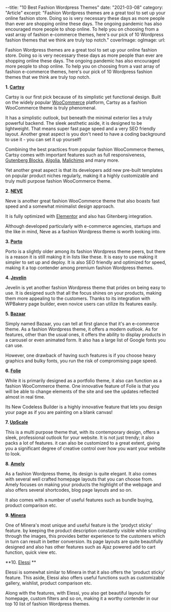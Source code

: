 --title: "10 Best Fashion Wordpress Themes"
date: "2021-03-08"
category: "Article"
excerpt: "Fashion Wordpress themes are a great tool to set up your online fashion store. Doing so is very necessary these days as more people than ever are shopping online these days. The ongoing pandemic has also encouraged more people to shop online. To help you on choosing from a vast array of fashion e-commerce themes, here's our pick of 10 Wordpress fashion themes that we think are truly top notch."
coverImage: 
ogImage:
  url: 



Fashion Wordpress themes are a great tool to set up your online fashion store. Doing so is very necessary these days as more people than ever are shopping online these days. The ongoing pandemic has also encouraged more people to shop online. To help you on choosing from a vast array of fashion e-commerce themes, here's our pick of 10 Wordpress fashion themes that we think are truly top notch.

**1. [Cartsy](redq.io/cartsy)**

Cartsy is our first pick because of its simplistic yet functional design. Built on the widely popular [WooCommerce](https://woocommerce.com/?aff=17277) platform, Cartsy as a fashion WooCommerce theme is truly phenomenal. 

It has a simplistic outlook, but beneath the minimal exterior lies a truly powerful backend. The sleek aesthetic aside, it is designed to be lightweight. That means super fast page speed and a very SEO friendly layout. Another great aspect is you don't need to have a coding background to use it - you can set it up yourself!

Combining the best practices from popular fashion WooCommerce themes, Cartsy comes with important features such as full responsiveness, [Gutenberg Blocks](https://wordpress.org/plugins/ultimate-addons-for-gutenberg/), [Algolia](https://www.algolia.com/), [Malichimp](https://mailchimp.com/) and many more.

Yet another great aspect is that its developers add new pre-built templates on popular product niches regularly, making it a highly customizable and truly multi purpose fashion WooCommerce theme.

**2. [NEVE](https://themeisle.com/themes/neve/?sscid=31k5_7mog9)**

Neve is another great fashion WooCommerce theme that also boasts fast speed and a somewhat minimalist design approach.

It is fully optimized with [Elementor](https://elementor.com/) and also has Gitenberg integration.

Although developed particularly with e-commerce agencies, startups and the like in mind, Neve as a fashion Wordpress theme is worth looking into.

**3. [Porto](https://themeforest.net/item/porto-responsive-html5-template/4106987?ref=code-less&irgwc=1&clickid=ziv0ctVERxyORarwUx0Mo3QUUkEQKsWxqXGa0g0&iradid=275988&irpid=1244749&iradtype=ONLINE_TRACKING_LINK&irmptype=mediapartner&mp_value1=&utm_campaign=af_impact_radius_1244749&utm_medium=affiliate&utm_source=impact_radius)**

Porto is a slightly older among its fashion Wordpress theme peers, but there is a reason it is still making it in lists like these. It is easy to use making it simpler to set up and deploy. It is also SEO friendly and optimized for speed, making it a top contender among premium fashion Wordpress themes.

**4. [Jevelin](https://themeforest.net/item/jevelin-multipurpose-premium-responsive-wordpress-theme/14728833)**

Jevelin is yet another fashion Wordpress theme that prides on being easy to use. It is designed such that all the focus shines on your products, making them more appealing to the customers. Thanks to its integration with WPBakery page builder, even novice users can utilize its features easily.

**5. [Bazaar](https://themeforest.net/item/bazaar-a-modern-sharp-ecommerce-theme/20417085?gclid=CjwKCAiAkJKCBhAyEiwAKQBCknNVrUXkqOwEDnIRCyeu9AAckzQon9TOM-TH9kJnpQH4vxceJu45ixoC5AQQAvD_BwE)**

Simply named Bazaar, you can tell at first glance that it's an e-commerce theme. As a fashion Wordpress theme, it offers a modern outlook. As for features, other than the usual ones, it offers the ability to display products in a carousel or even animated form. It also has a large list of Google fonts you can use.

However, one drawback of having such features is if you choose heavy graphics and bulky fonts, you run the risk of compromising page speed.

**6. [Folie](https://themeforest.net/item/folie-the-wordpress-website-builder/19946424?ref=code-less&irgwc=1&clickid=ziv0ctVERxyORarwUx0Mo3QUUkEQKtUtqXGa0g0&iradid=275988&irpid=1244749&iradtype=ONLINE_TRACKING_LINK&irmptype=mediapartner&mp_value1=&utm_campaign=af_impact_radius_1244749&utm_medium=affiliate&utm_source=impact_radius)**

While it is primarily designed as a portfolio theme, it also can function as a fashion WooCommerce theme. One innovative feature of Folie is that you will be able to change elements of the site and see the updates reflected almost in real time. 

Its New Codeless Builder is a highly innovative feature that lets you design your page as if you are painting on a blank canvas!

**7. [UpScale](https://themeforest.net/item/upscale-multipurpose-business-theme/19731058?ref=code-less&irgwc=1&clickid=ziv0ctVERxyORarwUx0Mo3QUUkEQKM1RqXGa0g0&iradid=275988&irpid=1244749&iradtype=ONLINE_TRACKING_LINK&irmptype=mediapartner&mp_value1=&utm_campaign=af_impact_radius_1244749&utm_medium=affiliate&utm_source=impact_radius)**

This is a multi purpose theme that, with its contemporary design, offers a sleek, professional outlook for your website. It is not just trendy; it also packs a lot of features. it can also be customized to a great extent, giving you a significant degree of creative control over how you want your website to look. 

**8. [Amely](https://themeforest.net/item/amely-ecommerce-wordpress-theme-for-woocommerce/20858805?irgwc=1&clickid=ziv0ctVERxyORarwUx0Mo3QUUkEQKN0RqXGa0g0&iradid=275988&irpid=369282&iradtype=ONLINE_TRACKING_LINK&irmptype=mediapartner&mp_value1=&utm_campaign=af_impact_radius_369282&utm_medium=affiliate&utm_source=impact_radius)**

As a fashion Wordpress theme, its design is quite elegant. It also comes with several well crafted homepage layouts that you can choose from. Amely focuses on making your products the highlight of the webpage and also offers several shortcodes, blog page layouts and so on.

It also comes with a number of useful features such as bundle buying, product comparison etc.

**9. [Minera](https://themeforest.net/item/minera-minimalist-woocommerce-wordpress-theme/20823717?irgwc=1&clickid=ziv0ctVERxyORarwUx0Mo3QUUkEQKNX1qXGa0g0&iradid=275988&irpid=369282&iradtype=ONLINE_TRACKING_LINK&irmptype=mediapartner&mp_value1=&utm_campaign=af_impact_radius_369282&utm_medium=affiliate&utm_source=impact_radius)**

One of Minera's most unique and useful feature is the 'prodyct sticky' feature. by keeping the product description constantly visible while scrolling through the images, this provides better experience to the customers which in turn can result in better conversion. Its page layouts are quite beautifully designed and also has other features such as Ajaz powered add to cart function, quick view etc.

**10. [Elessi](https://themeforest.net/item/elessi-woocommerce-ajax-wordpress-theme/20968615?irgwc=1&clickid=ziv0ctVERxyORarwUx0Mo3QUUkEQKPQ1qXGa0g0&iradid=275988&irpid=369282&iradtype=ONLINE_TRACKING_LINK&irmptype=mediapartner&mp_value1=&utm_campaign=af_impact_radius_369282&utm_medium=affiliate&utm_source=impact_radius) **

Elessi is somewhat similar to Minera in that it also offers the 'product sticky' feature. This aside, Elessi also offers useful functions such as customizable gallery, wishlist, product comparison etc.

Along with the features, with Elessi, you also get beautiful layouts for homepage, custom filters and so on, making it a worthy contender in our top 10 list of fashion Wordpress themes.